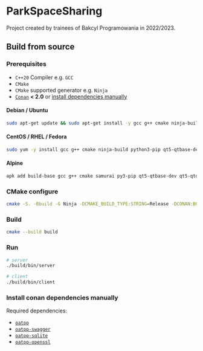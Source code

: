 # ParkSpaceSharing
Project created by trainees of Bakcyl Programowania in 2022/2023.

## Build from source

### Prerequisites
 - `C++20` Compiler e.g. `GCC`
 - `CMake`
 - `CMake` supported generator e.g. `Ninja`
 - [`Conan`](https://conan.io/) **< 2.0** or [install dependencies manually](#install-conan-dependencies-manually)

#### Debian / Ubuntu
```bash
sudo apt-get update && sudo apt-get install -y gcc g++ cmake ninja-build python3-pip qtbase5-dev qtdeclarative5-dev qtquickcontrols2-5-dev && python3 -m pip install --user --upgrade conan==1.59
```

#### CentOS / RHEL / Fedora
```bash
sudo yum -y install gcc g++ cmake ninja-build python3-pip qt5-qtbase-devel qt5-qtdeclarative-devel qt5-qtquickcontrols2-devel && python3 -m pip install --user --upgrade conan==1.59
```

#### Alpine
```bash
apk add build-base gcc g++ cmake samurai py3-pip qt5-qtbase-dev qt5-qtdeclarative-dev qt5-qtquickcontrols2-dev && python3 -m pip install --user --upgrade conan==1.59
```

### CMake configure
```bash
cmake -S. -Bbuild -G Ninja -DCMAKE_BUILD_TYPE:STRING=Release -DCONAN:BOOL=ON
```

### Build
```bash
cmake --build build
```

### Run
```bash
# server
./build/bin/server

# client
./build/bin/client
```

### Install conan dependencies manually
Required dependencies:
 - [`oatpp`](https://github.com/oatpp/oatpp)
 - [`oatpp-swagger`](https://github.com/oatpp/oatpp-swagger)
 - [`oatpp-sqlite`](https://github.com/oatpp/oatpp-sqlite)
 - [`oatpp-openssl`](https://github.com/oatpp/oatpp-openssl)
